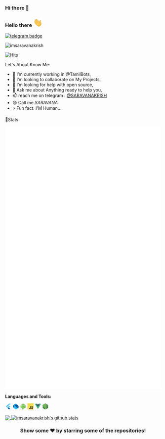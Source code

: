 ### Hi there 👋

### Hello there <img src="https://raw.githubusercontent.com/ABSphreak/ABSphreak/master/gifs/Hi.gif" width="30px">
[![telegram badge](https://img.shields.io/badge/SARAVANAKRISH-30302f?style=flat&logo=telegram)](https://t.me/SARAVANAKRISH)

<p align="left"> <img src="https://komarev.com/ghpvc/?username=imsaravanakrish&label=Views&color=blue&style=plastic" alt="imsaravanakrish" /> </p>

![Hits](https://hits.seeyoufarm.com/api/count/incr/badge.svg?url=https://github.com/imsaravanakrish/)

Let's About Know Me:

- 🔭 I’m currently working in @TamilBots,
- 👯 I’m looking to collaborate on My Projects,
- 🤔 I’m looking for help with open source,
- 💬 Ask me about Anything ready to help you,
- 📫 reach me on telegram : [@SARAVANAKRISH](https://t.me/SARAVANAKRISH)
- 😄 Call me *SARAVANA*
- ⚡ Fun fact: I'M Human...

👻Stats 

[![Metrics](https://github.com/imsaravanakrish/imsaravanakrish/raw/main/github-metrics.svg)](https://github.com/imsaravanakrish)

**Languages and Tools:**  

<code><img height="20" src="https://raw.githubusercontent.com/github/explore/80688e429a7d4ef2fca1e82350fe8e3517d3494d/topics/flutter/flutter.png"></code>
<code><img height="20" src="https://raw.githubusercontent.com/github/explore/80688e429a7d4ef2fca1e82350fe8e3517d3494d/topics/dart/dart.png"></code>
<code><img height="20" src="https://raw.githubusercontent.com/github/explore/80688e429a7d4ef2fca1e82350fe8e3517d3494d/topics/android/android.png"></code>
<code><img height="20" src="https://raw.githubusercontent.com/github/explore/80688e429a7d4ef2fca1e82350fe8e3517d3494d/topics/javascript/javascript.png"></code>
<code><img height="20" src="https://raw.githubusercontent.com/github/explore/80688e429a7d4ef2fca1e82350fe8e3517d3494d/topics/vue/vue.png"></code>
<code><img height="20" src="https://raw.githubusercontent.com/github/explore/80688e429a7d4ef2fca1e82350fe8e3517d3494d/topics/nodejs/nodejs.png"></code>    

<a href="https://github.com/imsaravanakrish">
  <img align="center" src="https://github-readme-stats.vercel.app/api/top-langs/?username=ivetri&theme=light&hide_langs_below=1" />
</a>
<a href="https://github.com/imsaravanakrish">
 <img align="center" src="https://github-readme-stats.vercel.app/api?username=imsaravanakrish&show_icons=true&theme=light&line_height=27" alt="imsaravanakrish's github stats"/>
</a>


<div align="center">

### Show some ❤️ by starring some of the repositories!

</div>

<!--
**ImSaravanakrish/imsaravanakrish** is a ✨ _special_ ✨ repository because its `README.md` (this file) appears on your GitHub profile.
